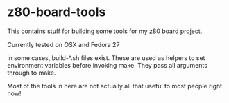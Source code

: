 z80-board-tools
==================

This contains stuff for building some tools for my z80 board project.

Currently tested on OSX and Fedora 27

in some cases, build-*.sh files exist. These are used as helpers to set environment
variables before invoking make. They pass all arguments through to make.

Most of the tools in here are not actually all that useful to most people right now!